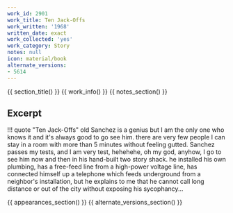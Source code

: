 ```yaml
---
work_id: 2901
work_title: Ten Jack-Offs
work_written: '1968'
written_date: exact
work_collected: 'yes'
work_category: Story
notes: null
icon: material/book
alternate_versions:
- 5614
---
```


{{ section_title() }}
{{ work_info() }}
{{ notes_section() }}
## Excerpt
!!! quote "Ten Jack-Offs"
    old Sanchez is a genius but I am the only one who knows it and it's always good to go see him. there are very few people I can stay in a room with more than 5 minutes without feeling gutted. Sanchez passes my tests, and I am very test, hehehehe, oh my god, anyhow, I go to see him now and then in his hand-built two story shack. he installed his own plumbing, has a free-feed line from a high-power voltage line, has connected himself up a telephone which feeds underground from a neighbor's installation, but he explains to me that he cannot call long distance or out of the city without exposing his sycophancy...

{{ appearances_section() }}
{{ alternate_versions_section() }}